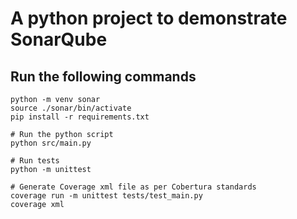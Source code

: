 # A python project to demonstrate SonarQube

## Run the following commands

```shell
python -m venv sonar
source ./sonar/bin/activate
pip install -r requirements.txt

# Run the python script
python src/main.py

# Run tests
python -m unittest

# Generate Coverage xml file as per Cobertura standards
coverage run -m unittest tests/test_main.py
coverage xml
```
